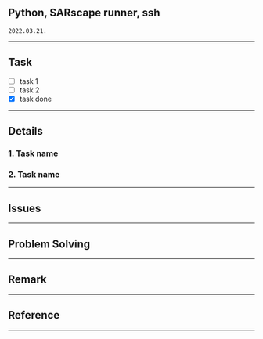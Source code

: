 ## Python, SARscape runner, ssh
`2022.03.21.`

---

## Task
* [ ] task 1
* [ ] task 2
* [x] task done

---

## Details
### 1. Task name
### 2. Task name

---

## Issues

---

## Problem Solving

---

## Remark

---

## Reference

---
